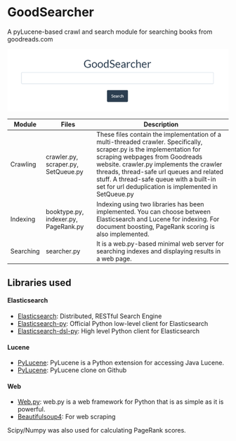 GoodSearcher
============

A pyLucene-based crawl and search module for searching books from goodreads.com

![Image of GoodSearcher homepage](/homepage.png)


| Module  | Files | Description|
|-------|--------|-------------|
|Crawling|crawler.py, scraper.py, SetQueue.py|These files contain the implementation of a multi-threaded crawler. Specifically, scraper.py is the implementation for scraping webpages from Goodreads website. crawler.py implements the crawler threads, thread-safe url queues and related stuff. A thread-safe queue with a built-in set for url deduplication is implemented in SetQueue.py|
|Indexing|booktype.py, indexer.py, PageRank.py| Indexing using two libraries has been implemented. You can choose between Elasticsearch and Lucene for indexing. For document boosting, PageRank scoring is also implemented.|
|Searching|searcher.py| It is a web.py-based minimal web server for searching indexes and displaying results in a web page.|

## Libraries used
#### Elasticsearch
* [Elasticsearch](https://github.com/elasticsearch/elasticsearch): Distributed, RESTful Search Engine
* [Elasticsearch-py](https://github.com/elasticsearch/elasticsearch-py): Official Python low-level client for Elasticsearch
* [Elasticsearch-dsl-py](https://github.com/elasticsearch/elasticsearch-dsl-py): High level Python client for Elasticsearch

#### Lucene
* [PyLucene](http://lucene.apache.org/pylucene/): PyLucene is a Python extension for accessing Java Lucene.
* [PyLucene](https://github.com/svn2github/pylucene): PyLucene clone on Github

#### Web
* [Web.py](http://webpy.org/): web.py is a web framework for Python that is as simple as it is powerful.
* [Beautifulsoup4](http://www.crummy.com/software/BeautifulSoup/): For web scraping

Scipy/Numpy was also used for calculating PageRank scores.

